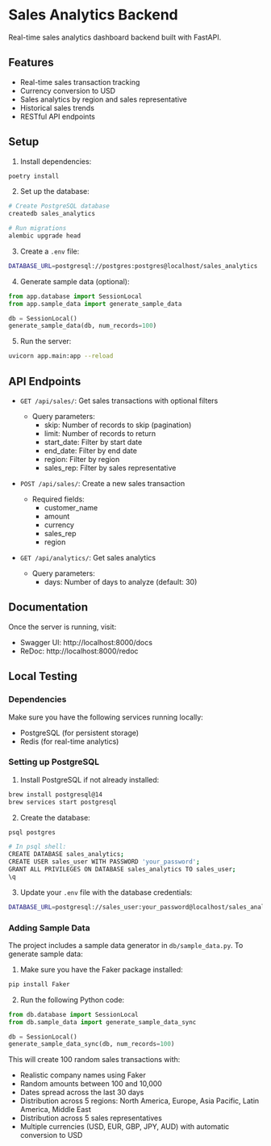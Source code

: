 # Sales Analytics Backend

Real-time sales analytics dashboard backend built with FastAPI.

## Features

- Real-time sales transaction tracking
- Currency conversion to USD
- Sales analytics by region and sales representative
- Historical sales trends
- RESTful API endpoints

## Setup

1. Install dependencies:
```bash
poetry install
```

2. Set up the database:
```bash
# Create PostgreSQL database
createdb sales_analytics

# Run migrations
alembic upgrade head
```

3. Create a `.env` file:
```bash
DATABASE_URL=postgresql://postgres:postgres@localhost/sales_analytics
```

4. Generate sample data (optional):
```python
from app.database import SessionLocal
from app.sample_data import generate_sample_data

db = SessionLocal()
generate_sample_data(db, num_records=100)
```

5. Run the server:
```bash
uvicorn app.main:app --reload
```

## API Endpoints

- `GET /api/sales/`: Get sales transactions with optional filters
  - Query parameters:
    - skip: Number of records to skip (pagination)
    - limit: Number of records to return
    - start_date: Filter by start date
    - end_date: Filter by end date
    - region: Filter by region
    - sales_rep: Filter by sales representative

- `POST /api/sales/`: Create a new sales transaction
  - Required fields:
    - customer_name
    - amount
    - currency
    - sales_rep
    - region

- `GET /api/analytics/`: Get sales analytics
  - Query parameters:
    - days: Number of days to analyze (default: 30)

## Documentation

Once the server is running, visit:
- Swagger UI: http://localhost:8000/docs
- ReDoc: http://localhost:8000/redoc

## Local Testing

### Dependencies

Make sure you have the following services running locally:

- PostgreSQL (for persistent storage)
- Redis (for real-time analytics)

### Setting up PostgreSQL

1. Install PostgreSQL if not already installed:
```bash
brew install postgresql@14
brew services start postgresql
```

2. Create the database:
```bash
psql postgres

# In psql shell:
CREATE DATABASE sales_analytics;
CREATE USER sales_user WITH PASSWORD 'your_password';
GRANT ALL PRIVILEGES ON DATABASE sales_analytics TO sales_user;
\q
```

3. Update your `.env` file with the database credentials:
```bash
DATABASE_URL=postgresql://sales_user:your_password@localhost/sales_analytics
```

### Adding Sample Data

The project includes a sample data generator in `db/sample_data.py`. To generate sample data:

1. Make sure you have the Faker package installed:
```bash
pip install Faker
```

2. Run the following Python code:
```python
from db.database import SessionLocal
from db.sample_data import generate_sample_data_sync

db = SessionLocal()
generate_sample_data_sync(db, num_records=100)
```

This will create 100 random sales transactions with:
- Realistic company names using Faker
- Random amounts between 100 and 10,000
- Dates spread across the last 30 days
- Distribution across 5 regions: North America, Europe, Asia Pacific, Latin America, Middle East
- Distribution across 5 sales representatives
- Multiple currencies (USD, EUR, GBP, JPY, AUD) with automatic conversion to USD
